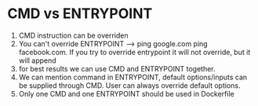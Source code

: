 CMD vs ENTRYPOINT
==================
1. CMD instruction can be overriden
2. You can't override ENTRYPOINT --> ping google.com ping facebook.com. If you try to override entrypoint it will not override, but it will append
3. for best results we can use CMD and ENTRYPOINT together.
4. We can mention command in ENTRYPOINT, default options/inputs can be supplied through CMD. User can always override default options.
5. Only one CMD and one ENTRYPOINT should be used in Dockerfile
